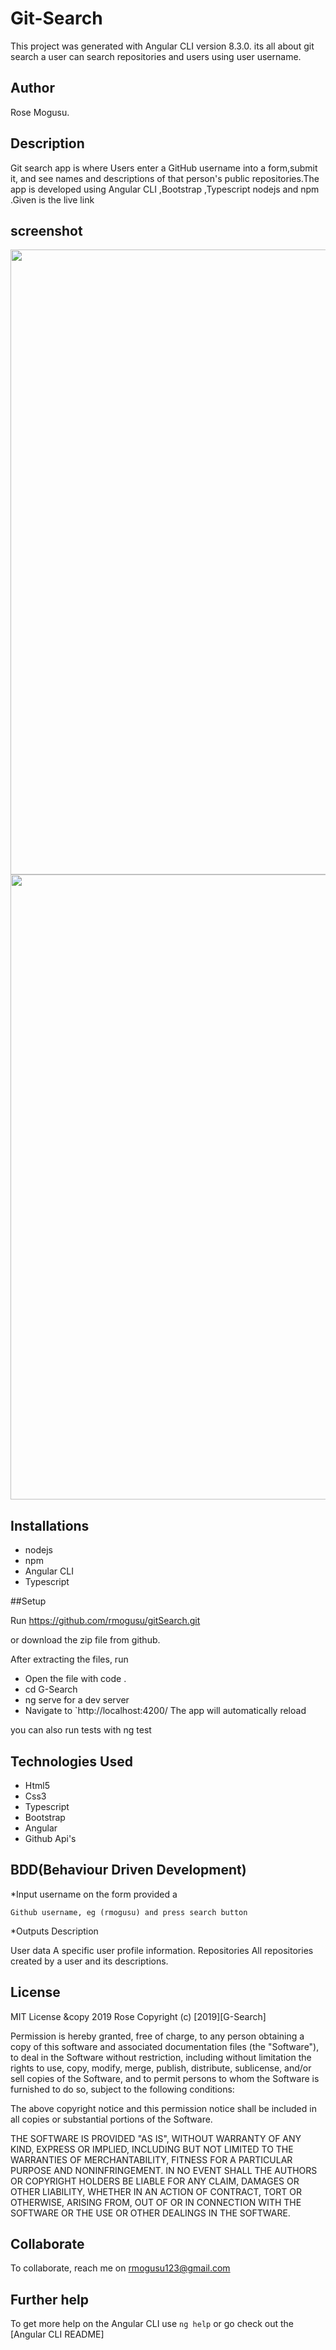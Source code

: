 # Git-Search
This project was generated with Angular CLI version 8.3.0. its all about git search a user can search repositories and users using user username.

## Author
Rose Mogusu.

## Description

Git search app is where Users enter a GitHub username into a form,submit it, and see names and descriptions of that person's public repositories.The  app is developed using Angular CLI ,Bootstrap ,Typescript nodejs and npm .Given is the live link 

## screenshot

<img src="" width="1000">
<img src="" width="1000">

## Installations

* nodejs
* npm
* Angular CLI
* Typescript

##Setup

Run https://github.com/rmogusu/gitSearch.git

or download the zip file from github.

After extracting the files, run
* Open the file with code .
* cd G-Search
*  ng serve for a dev server
* Navigate to `http://localhost:4200/ The app will automatically reload 


you can also run tests with ng test

## Technologies Used
* Html5
* Css3
* Typescript
* Bootstrap
* Angular
* Github Api's

## BDD(Behaviour Driven Development)

*Input username on the form provided a

	Github username, eg (rmogusu) and press search button 

*Outputs	Description

User data	A specific user profile information.
Repositories	All repositories created by a user and its descriptions.



## License
MIT License &copy 2019 Rose
Copyright (c) [2019][G-Search]

Permission is hereby granted, free of charge, to any person obtaining a copy of this software and associated documentation files (the "Software"), to deal in the Software without restriction, including without limitation the rights to use, copy, modify, merge, publish, distribute, sublicense, and/or sell copies of the Software, and to permit persons to whom the Software is furnished to do so, subject to the following conditions:

The above copyright notice and this permission notice shall be included in all copies or substantial portions of the Software.

THE SOFTWARE IS PROVIDED "AS IS", WITHOUT WARRANTY OF ANY KIND, EXPRESS OR IMPLIED, INCLUDING BUT NOT LIMITED TO THE WARRANTIES OF MERCHANTABILITY, FITNESS FOR A PARTICULAR PURPOSE AND NONINFRINGEMENT. IN NO EVENT SHALL THE AUTHORS OR COPYRIGHT HOLDERS BE LIABLE FOR ANY CLAIM, DAMAGES OR OTHER LIABILITY, WHETHER IN AN ACTION OF CONTRACT, TORT OR OTHERWISE, ARISING FROM, OUT OF OR IN CONNECTION WITH THE SOFTWARE OR THE USE OR OTHER DEALINGS IN THE SOFTWARE.

## Collaborate

To collaborate, reach me on rmogusu123@gmail.com

## Further help

To get more help on the Angular CLI use `ng help` or go check out the [Angular CLI README]
